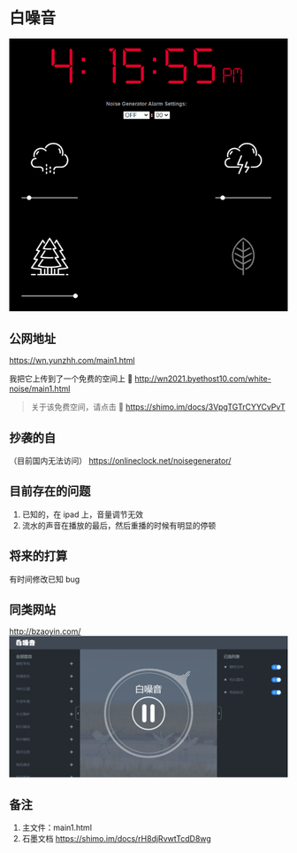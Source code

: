 

# 白噪音

![截图](./doc/截图1.png)

## 公网地址

https://wn.yunzhh.com/main1.html

我把它上传到了一个免费的空间上 
🔗 http://wn2021.byethost10.com/white-noise/main1.html

> 关于该免费空间，请点击 
> 🔗 https://shimo.im/docs/3VpgTGTrCYYCvPvT

## 抄袭的自
（目前国内无法访问）
https://onlineclock.net/noisegenerator/

## 目前存在的问题

1. 已知的，在 ipad 上，音量调节无效
1. 流水的声音在播放的最后，然后重播的时候有明显的停顿


## 将来的打算

有时间修改已知 bug

## 同类网站

http://bzaoyin.com/
![白噪音](./doc/bzaoyin.com.png)

## 备注

1. 主文件：main1.html
2. 石墨文档 https://shimo.im/docs/rH8djRvwtTcdD8wg

